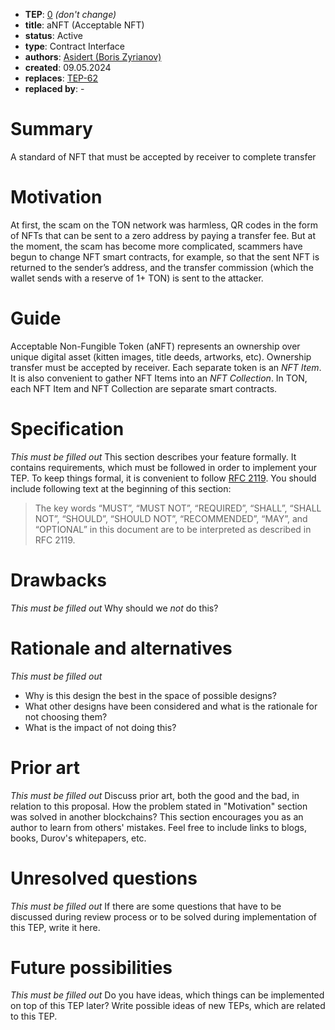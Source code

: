 - **TEP**: [0](https://github.com/ton-blockchain/TEPs/pull/0) *(don't change)*
- **title**: aNFT (Acceptable NFT)
- **status**: Active
- **type**: Contract Interface
- **authors**: [Asidert (Boris Zyrianov)](https://github.com/asidert) 
- **created**: 09.05.2024
- **replaces**: [TEP-62](https://github.com/ton-blockchain/TEPs/blob/master/0062-nft-standard.md)
- **replaced by**: -

# Summary

A standard of NFT that must be accepted by receiver to complete transfer

# Motivation

At first, the scam on the TON network was harmless, QR codes in the form of NFTs that can be sent to a zero address by paying a transfer fee.
But at the moment, the scam has become more complicated, scammers have begun to change NFT smart contracts, for example, so that the sent NFT is returned to the sender’s address, and the transfer commission (which the wallet sends with a reserve of 1+ TON) is sent to the attacker.

# Guide

Acceptable Non-Fungible Token (aNFT) represents an ownership over unique digital asset (kitten images, title deeds, artworks, etc).
Ownership transfer must be accepted by receiver.
Each separate token is an _NFT Item_. It is also convenient to gather NFT Items into an _NFT Collection_. In TON, each NFT Item and NFT Collection are separate smart contracts. 

# Specification

*This must be filled out*
This section describes your feature formally. It contains requirements, which must be followed in order to implement your TEP. To keep things formal, it is convenient to follow [RFC 2119](https://www.ietf.org/rfc/rfc2119.txt). You should include following text at the beginning of this section:

> The key words “MUST”, “MUST NOT”, “REQUIRED”, “SHALL”, “SHALL NOT”, “SHOULD”, “SHOULD NOT”, “RECOMMENDED”, “MAY”, and “OPTIONAL” in this document are to be interpreted as described in RFC 2119.

# Drawbacks

*This must be filled out*
Why should we *not* do this?

# Rationale and alternatives

*This must be filled out*
- Why is this design the best in the space of possible designs?
- What other designs have been considered and what is the rationale for not choosing them?
- What is the impact of not doing this?

# Prior art

*This must be filled out*
Discuss prior art, both the good and the bad, in relation to this proposal. How the problem stated in "Motivation" section was solved in another blockchains? This section encourages you as an author to learn from others' mistakes. Feel free to include links to blogs, books, Durov's whitepapers, etc.

# Unresolved questions

*This must be filled out*
If there are some questions that have to be discussed during review process or to be solved during implementation of this TEP, write it here.

# Future possibilities

*This must be filled out*
Do you have ideas, which things can be implemented on top of this TEP later? Write possible ideas of new TEPs, which are related to this TEP.

